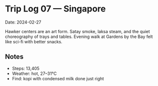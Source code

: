 # Trip Log 07 — Singapore

Date: 2024-02-27

Hawker centers are an art form. Satay smoke, laksa steam, and the quiet choreography of trays and tables. Evening walk at Gardens by the Bay felt like sci-fi with better snacks.

## Notes

- Steps: 13,405
- Weather: hot, 27–31°C
- Find: kopi with condensed milk done just right
